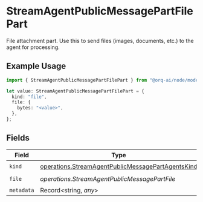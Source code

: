# StreamAgentPublicMessagePartFilePart

File attachment part. Use this to send files (images, documents, etc.) to the agent for processing.

## Example Usage

```typescript
import { StreamAgentPublicMessagePartFilePart } from "@orq-ai/node/models/operations";

let value: StreamAgentPublicMessagePartFilePart = {
  kind: "file",
  file: {
    bytes: "<value>",
  },
};
```

## Fields

| Field                                                                                                                  | Type                                                                                                                   | Required                                                                                                               | Description                                                                                                            |
| ---------------------------------------------------------------------------------------------------------------------- | ---------------------------------------------------------------------------------------------------------------------- | ---------------------------------------------------------------------------------------------------------------------- | ---------------------------------------------------------------------------------------------------------------------- |
| `kind`                                                                                                                 | [operations.StreamAgentPublicMessagePartAgentsKind](../../models/operations/streamagentpublicmessagepartagentskind.md) | :heavy_check_mark:                                                                                                     | N/A                                                                                                                    |
| `file`                                                                                                                 | *operations.StreamAgentPublicMessagePartFile*                                                                          | :heavy_check_mark:                                                                                                     | N/A                                                                                                                    |
| `metadata`                                                                                                             | Record<string, *any*>                                                                                                  | :heavy_minus_sign:                                                                                                     | N/A                                                                                                                    |